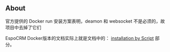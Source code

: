 ## About

官方提供的 Docker run 安装方案表明，deamon 和 websocket 不是必须的，故项目中去掉了它们

EspoCRM Docker版本的文档实际上就是文档中的： [installation by Script](https://docs.espocrm.com/administration/installation-by-script/) 部分。

